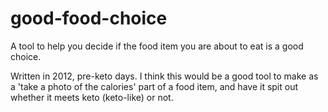 # good-food-choice

A tool to help you decide if the food item you are about to eat is a good choice.

Written in 2012, pre-keto days. I think this would be a good tool to make as a 'take a photo of the calories' part of a food item, and have it spit out whether it meets keto (keto-like) or not.

